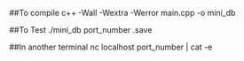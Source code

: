 ##To compile
c++ -Wall -Wextra -Werror main.cpp -o mini_db

##To Test
./mini_db port_number .save

##In another terminal
nc localhost port_number | cat -e

